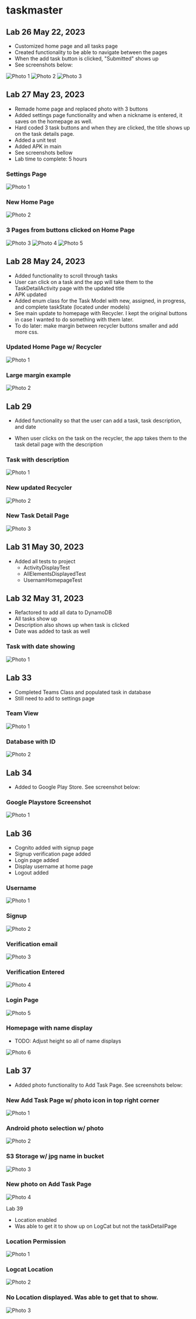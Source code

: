 # taskmaster

## Lab 26 May 22, 2023

- Customized home page and all tasks page
- Created functionality to be able to navigate between the pages
- When the add task button is clicked, "Submitted" shows up
- See screenshots below:

![Photo 1](./src/main/java/com/stephenml101/taskmaster/screenshots/lab26-1.png)
![Photo 2](./src/main/java/com/stephenml101/taskmaster/screenshots/lab26-2.png)
![Photo 3](./src/main/java/com/stephenml101/taskmaster/screenshots/lab26-3.png)

## Lab 27 May 23, 2023

- Remade home page and replaced photo with 3 buttons
- Added settings page functionality and when a nickname is entered, it saves on the homepage as well.
- Hard coded 3 task buttons and when they are clicked, the title shows up on the task details page.
- Added a unit test
- Added APK in main
- See screenshots bellow
- Lab time to complete: 5 hours

### Settings Page

![Photo 1](./src/main/java/com/stephenml101/taskmaster/screenshots/lab27-1.png)

### New Home Page

![Photo 2](./src/main/java/com/stephenml101/taskmaster/screenshots/lab27-2.png)

### 3 Pages from buttons clicked on Home Page

![Photo 3](./src/main/java/com/stephenml101/taskmaster/screenshots/lab27-3.png)
![Photo 4](./src/main/java/com/stephenml101/taskmaster/screenshots/lab27-4.png)
![Photo 5](./src/main/java/com/stephenml101/taskmaster/screenshots/lab27-5.png)

## Lab 28 May 24, 2023

- Added functionality to scroll through tasks
- User can click on a task and the app will take them to the TaskDetailActivity page with the updated title
- APK updated
- Added enum class for the Task Model with new, assigned, in progress, and complete taskState (located under models)
- See main update to homepage with Recycler. I kept the original buttons in case I wanted to do something with them later.
- To do later: make margin between recycler buttons smaller and add more css.

### Updated Home Page w/ Recycler

![Photo 1](./src/main/java/com/stephenml101/taskmaster/screenshots/lab28-1.png)

### Large margin example

![Photo 2](./src/main/java/com/stephenml101/taskmaster/screenshots/lab28-2.png)

## Lab 29

- Added functionality so that the user can add a task, task description, and date

- When user clicks on the task on the recycler, the app takes them to the task detail page with the description

### Task with description

![Photo 1](./src/main/java/com/stephenml101/taskmaster/screenshots/lab29-1.png)

### New updated Recycler

![Photo 2](./src/main/java/com/stephenml101/taskmaster/screenshots/lab29-2.png)

### New Task Detail Page

![Photo 3](./src/main/java/com/stephenml101/taskmaster/screenshots/lab29-3.png)


## Lab 31 May 30, 2023

- Added all tests to project
  - ActivityDisplayTest
  - AllElementsDisplayedTest
  - UsernamHomepageTest

## Lab 32 May 31, 2023

- Refactored to add all data to DynamoDB
- All tasks show up
- Description also shows up when task is clicked
- Date was added to task as well

### Task with date showing

![Photo 1](./src/main/java/com/stephenml101/taskmaster/screenshots/lab32-1.png)

## Lab 33

- Completed Teams Class and populated task in database
- Still need to add to settings page

### Team View

![Photo 1](./src/main/java/com/stephenml101/taskmaster/screenshots/lab33-1.png)

### Database with ID

![Photo 2](./src/main/java/com/stephenml101/taskmaster/screenshots/lab33-2.png)


## Lab 34

- Added to Google Play Store. See screenshot below:

### Google Playstore Screenshot

![Photo 1](./src/main/java/com/stephenml101/taskmaster/screenshots/lab34-1.png)


## Lab 36 

- Cognito added with signup page 
- Signup verification page added
- Login page added
- Display username at home page
- Logout added

### Username

![Photo 1](./src/main/java/com/stephenml101/taskmaster/screenshots/lab36-1.png)

### Signup

![Photo 2](./src/main/java/com/stephenml101/taskmaster/screenshots/lab36-2.png)

### Verification email

![Photo 3](./src/main/java/com/stephenml101/taskmaster/screenshots/lab36-3.png)

### Verification Entered

![Photo 4](./src/main/java/com/stephenml101/taskmaster/screenshots/lab36-4.png)

### Login Page

![Photo 5](./src/main/java/com/stephenml101/taskmaster/screenshots/lab36-5.png)


### Homepage with name display

- TODO: Adjust height so all of name displays

![Photo 6](./src/main/java/com/stephenml101/taskmaster/screenshots/lab36-6.png)


## Lab 37

- Added photo functionality to Add Task Page. See screenshots below:

### New Add Task Page w/ photo icon in top right corner

![Photo 1](./src/main/java/com/stephenml101/taskmaster/screenshots/lab37-1.png)


### Android photo selection w/ photo

![Photo 2](./src/main/java/com/stephenml101/taskmaster/screenshots/lab37-2.png)


### S3 Storage w/ jpg name in bucket

![Photo 3](./src/main/java/com/stephenml101/taskmaster/screenshots/lab37-3.png)

### New photo on Add Task Page

![Photo 4](./src/main/java/com/stephenml101/taskmaster/screenshots/lab37-4.png)


Lab 39

- Location enabled
- Was able to get it to show up on LogCat but not the taskDetailPage

### Location Permission

![Photo 1](./src/main/java/com/stephenml101/taskmaster/screenshots/lab39-1.png)

### Logcat Location

![Photo 2](./src/main/java/com/stephenml101/taskmaster/screenshots/lab39-2.png)

### No Location displayed. Was able to get that to show.

![Photo 3](./src/main/java/com/stephenml101/taskmaster/screenshots/lab39-3.png)